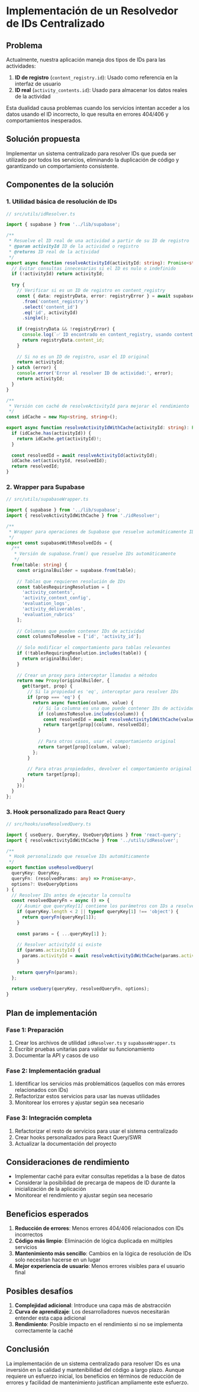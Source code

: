# Implementación de un Resolvedor de IDs Centralizado

## Problema

Actualmente, nuestra aplicación maneja dos tipos de IDs para las actividades:

1. **ID de registro** (`content_registry.id`): Usado como referencia en la interfaz de usuario
2. **ID real** (`activity_contents.id`): Usado para almacenar los datos reales de la actividad

Esta dualidad causa problemas cuando los servicios intentan acceder a los datos usando el ID incorrecto, lo que resulta en errores 404/406 y comportamientos inesperados.

## Solución propuesta

Implementar un sistema centralizado para resolver IDs que pueda ser utilizado por todos los servicios, eliminando la duplicación de código y garantizando un comportamiento consistente.

## Componentes de la solución

### 1. Utilidad básica de resolución de IDs

```typescript
// src/utils/idResolver.ts

import { supabase } from '../lib/supabase';

/**
 * Resuelve el ID real de una actividad a partir de su ID de registro
 * @param activityId ID de la actividad o registro
 * @returns ID real de la actividad
 */
export async function resolveActivityId(activityId: string): Promise<string> {
  // Evitar consultas innecesarias si el ID es nulo o indefinido
  if (!activityId) return activityId;
  
  try {
    // Verificar si es un ID de registro en content_registry
    const { data: registryData, error: registryError } = await supabase
      .from('content_registry')
      .select('content_id')
      .eq('id', activityId)
      .single();
    
    if (registryData && !registryError) {
      console.log(`✅ ID encontrado en content_registry, usando content_id: ${registryData.content_id}`);
      return registryData.content_id;
    }
    
    // Si no es un ID de registro, usar el ID original
    return activityId;
  } catch (error) {
    console.error('Error al resolver ID de actividad:', error);
    return activityId;
  }
}

/**
 * Versión con caché de resolveActivityId para mejorar el rendimiento
 */
const idCache = new Map<string, string>();

export async function resolveActivityIdWithCache(activityId: string): Promise<string> {
  if (idCache.has(activityId)) {
    return idCache.get(activityId)!;
  }
  
  const resolvedId = await resolveActivityId(activityId);
  idCache.set(activityId, resolvedId);
  return resolvedId;
}
```

### 2. Wrapper para Supabase

```typescript
// src/utils/supabaseWrapper.ts

import { supabase } from '../lib/supabase';
import { resolveActivityIdWithCache } from './idResolver';

/**
 * Wrapper para operaciones de Supabase que resuelve automáticamente IDs de actividad
 */
export const supabaseWithResolvedIds = {
  /**
   * Versión de supabase.from() que resuelve IDs automáticamente
   */
  from(table: string) {
    const originalBuilder = supabase.from(table);
    
    // Tablas que requieren resolución de IDs
    const tablesRequiringResolution = [
      'activity_contents',
      'activity_context_config',
      'evaluation_logs',
      'activity_deliverables',
      'evaluation_rubrics'
    ];
    
    // Columnas que pueden contener IDs de actividad
    const columnsToResolve = ['id', 'activity_id'];
    
    // Solo modificar el comportamiento para tablas relevantes
    if (!tablesRequiringResolution.includes(table)) {
      return originalBuilder;
    }
    
    // Crear un proxy para interceptar llamadas a métodos
    return new Proxy(originalBuilder, {
      get(target, prop) {
        // Si la propiedad es 'eq', interceptar para resolver IDs
        if (prop === 'eq') {
          return async function(column, value) {
            // Si la columna es una que puede contener IDs de actividad
            if (columnsToResolve.includes(column)) {
              const resolvedId = await resolveActivityIdWithCache(value);
              return target[prop](column, resolvedId);
            }
            
            // Para otros casos, usar el comportamiento original
            return target[prop](column, value);
          };
        }
        
        // Para otras propiedades, devolver el comportamiento original
        return target[prop];
      }
    });
  }
};
```

### 3. Hook personalizado para React Query

```typescript
// src/hooks/useResolvedQuery.ts

import { useQuery, QueryKey, UseQueryOptions } from 'react-query';
import { resolveActivityIdWithCache } from '../utils/idResolver';

/**
 * Hook personalizado que resuelve IDs automáticamente
 */
export function useResolvedQuery(
  queryKey: QueryKey,
  queryFn: (resolvedParams: any) => Promise<any>,
  options?: UseQueryOptions
) {
  // Resolver IDs antes de ejecutar la consulta
  const resolvedQueryFn = async () => {
    // Asumir que queryKey[1] contiene los parámetros con IDs a resolver
    if (queryKey.length < 2 || typeof queryKey[1] !== 'object') {
      return queryFn(queryKey[1]);
    }
    
    const params = { ...queryKey[1] };
    
    // Resolver activityId si existe
    if (params.activityId) {
      params.activityId = await resolveActivityIdWithCache(params.activityId);
    }
    
    return queryFn(params);
  };
  
  return useQuery(queryKey, resolvedQueryFn, options);
}
```

## Plan de implementación

### Fase 1: Preparación

1. Crear los archivos de utilidad `idResolver.ts` y `supabaseWrapper.ts`
2. Escribir pruebas unitarias para validar su funcionamiento
3. Documentar la API y casos de uso

### Fase 2: Implementación gradual

1. Identificar los servicios más problemáticos (aquellos con más errores relacionados con IDs)
2. Refactorizar estos servicios para usar las nuevas utilidades
3. Monitorear los errores y ajustar según sea necesario

### Fase 3: Integración completa

1. Refactorizar el resto de servicios para usar el sistema centralizado
2. Crear hooks personalizados para React Query/SWR
3. Actualizar la documentación del proyecto

## Consideraciones de rendimiento

- Implementar caché para evitar consultas repetidas a la base de datos
- Considerar la posibilidad de precarga de mapeos de ID durante la inicialización de la aplicación
- Monitorear el rendimiento y ajustar según sea necesario

## Beneficios esperados

1. **Reducción de errores**: Menos errores 404/406 relacionados con IDs incorrectos
2. **Código más limpio**: Eliminación de lógica duplicada en múltiples servicios
3. **Mantenimiento más sencillo**: Cambios en la lógica de resolución de IDs solo necesitan hacerse en un lugar
4. **Mejor experiencia de usuario**: Menos errores visibles para el usuario final

## Posibles desafíos

1. **Complejidad adicional**: Introduce una capa más de abstracción
2. **Curva de aprendizaje**: Los desarrolladores nuevos necesitarán entender esta capa adicional
3. **Rendimiento**: Posible impacto en el rendimiento si no se implementa correctamente la caché

## Conclusión

La implementación de un sistema centralizado para resolver IDs es una inversión en la calidad y mantenibilidad del código a largo plazo. Aunque requiere un esfuerzo inicial, los beneficios en términos de reducción de errores y facilidad de mantenimiento justifican ampliamente este esfuerzo.
